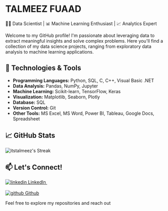 # TALMEEZ FUAAD

👨‍💻 Data Scientist | 📊 Machine Learning Enthusiast | 📈 Analytics Expert

Welcome to my GitHub profile! I'm passionate about leveraging data to extract meaningful insights and solve complex problems. Here you'll find a collection of my data science projects, ranging from exploratory data analysis to machine learning applications.

## 🔧 Technologies & Tools

- **Programming Languages:** Python, SQL, C, C++, Visual Basic .NET
- **Data Analysis:** Pandas, NumPy, Jupyter
- **Machine Learning:** Scikit-learn, TensorFlow, Keras
- **Visualization:** Matplotlib, Seaborn, Plotly
- **Database:** SQL
- **Version Control:** Git
- **Other Tools:** MS Excel, MS Word, Power BI, Tableau, Google Docs, Spreadsheet

## 📈 GitHub Stats
![itstalmeez's Streak](https://github-readme-streak-stats.herokuapp.com/?user=itstalmeez&theme=tokyonight&hide_border=true)


## 📫 Let's Connect!
<p>
  <a href="https://www.linkedin.com/in/itstalmeez" rel="nofollow noreferrer">
    <img src="https://upload.wikimedia.org/wikipedia/commons/thumb/c/ca/LinkedIn_logo_initials.png/480px-LinkedIn_logo_initials.png" alt="linkedin"> LinkedIn
  </a> &nbsp; <br></br>
  <a href="https://github.com/itstalmeez" rel="nofollow noreferrer">
    <img src="https://i.stack.imgur.com/tskMh.png" alt="github"> Github
  </a>
</p>
Feel free to explore my repositories and reach out 

